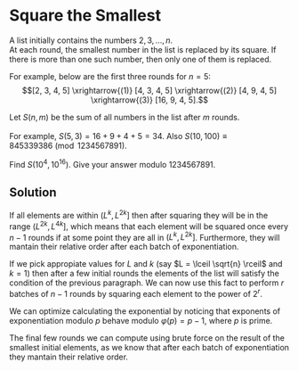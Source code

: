 # Square the Smallest

A list initially contains the numbers $2, 3, \dots, n$.<br />
At each round, the smallest number in the list is replaced by its square. If there is more than one such number, then only one of them is replaced.

For example, below are the first three rounds for $n = 5$:
$$[2, 3, 4, 5] \xrightarrow{(1)} [4, 3, 4, 5] \xrightarrow{(2)} [4, 9, 4, 5] \xrightarrow{(3)} [16, 9, 4, 5].$$

Let $S(n, m)$ be the sum of all numbers in the list after $m$ rounds.<br /><br />
For example, $S(5, 3) = 16 + 9 + 4 + 5 = 34$. Also $S(10, 100) \equiv 845339386 \pmod{1234567891}$.

Find $S(10^4, 10^{16})$. Give your answer modulo $1234567891$.

## Solution

If all elements are within $(L^k, L^{2k}]$ then after squaring they will be in the range $(L^{2k}, L^{4k}]$, which means that each element will be squared once every $n - 1$ rounds if at some point they are all in $(L^k, L^{2k}]$. Furthermore, they will mantain their relative order after each batch of exponentiation.

If we pick appropiate values for $L$ and $k$ (say $L = \lceil \sqrt{n} \rceil$ and $k = 1$) then after a few initial rounds the elements of the list will satisfy the condition of the previous paragraph. We can now use this fact to perform $r$ batches of $n - 1$ rounds by squaring each element to the power of $2^r$.

We can optimize calculating the exponential by noticing that exponents of exponentiation modulo $p$ behave modulo $\varphi(p) = p - 1$, where $p$ is prime.

The final few rounds we can compute using brute force on the result of the smallest initial elements, as we know that after each batch of exponentiation they mantain their relative order.